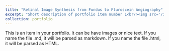 ```yaml
---
title: "Retinal Image Synthesis from Fundus to Fluroscein Angiography"
excerpt: "Short description of portfolio item number 1<br/><img src='/images/icpr.png'>"
collection: portfolio
---
```


This is an item in your portfolio. It can be have images or nice text. If you name the file .md, it will be parsed as markdown. If you name the file .html, it will be parsed as HTML. 
